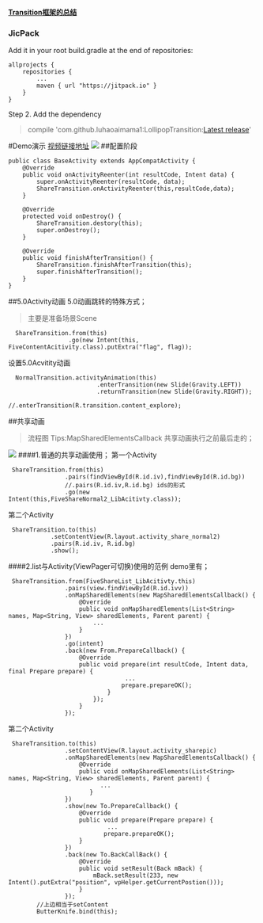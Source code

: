 
#### [Transition框架的总结](./Transition框架的总结.md)

### JicPack
Add it in your root build.gradle at the end of repositories:
```
allprojects {
    repositories {
        ...
        maven { url "https://jitpack.io" }
    }
}
```
Step 2. Add the dependency

> compile 'com.github.luhaoaimama1:LollipopTransition:[Latest release](https://github.com/luhaoaimama1/LollipopTransition/releases)'
    
#Demo演示
[视频链接地址](http://t.cn/Rtnic2i)
![](./demo/share.gif)
##配置阶段
```
public class BaseActivity extends AppCompatActivity {
    @Override
    public void onActivityReenter(int resultCode, Intent data) {
        super.onActivityReenter(resultCode, data);
        ShareTransition.onActivityReenter(this,resultCode,data);
    }

    @Override
    protected void onDestroy() {
        ShareTransition.destory(this);
        super.onDestroy();
    }

    @Override
    public void finishAfterTransition() {
        ShareTransition.finishAfterTransition(this);
        super.finishAfterTransition();
    }
}
```

##5.0Activity动画
5.0动画跳转的特殊方式；
>主要是准备场景Scene

```
  ShareTransition.from(this)
                 .go(new Intent(this, FiveContentAcitivity.class).putExtra("flag", flag));
```
设置5.0Acvitity动画
```
  NormalTransition.activityAnimation(this)
                         .enterTransition(new Slide(Gravity.LEFT))
                         .returnTransition(new Slide(Gravity.RIGHT));
                       //.enterTransition(R.transition.content_explore);
```


##共享动画 
>流程图
>Tips:MapSharedElementsCallback 共享动画执行之前最后走的；

![](./demo/processon.png)
####1.普通的共享动画使用；
第一个Activity
```
 ShareTransition.from(this)
                .pairs(findViewById(R.id.iv),findViewById(R.id.bg))
                //.pairs(R.id.iv,R.id.bg) ids的形式
                .go(new Intent(this,FiveShareNormal2_LibAcitivty.class));
```
第二个Activity 
```
 ShareTransition.to(this)
            .setContentView(R.layout.activity_share_normal2)
            .pairs(R.id.iv, R.id.bg)
            .show();
```

####2.list与Activity(ViewPager可切换)使用的范例 demo里有；
```
 ShareTransition.from(FiveShareList_LibAcitivty.this)
                .pairs(view.findViewById(R.id.ivv))
                .onMapSharedElements(new MapSharedElementsCallback() {
                    @Override
                    public void onMapSharedElements(List<String> names, Map<String, View> sharedElements, Parent parent) {
                        ...
                    }
                })
                .go(intent)
                .back(new From.PrepareCallback() {
                    @Override
                    public void prepare(int resultCode, Intent data, final Prepare prepare) {
                                 ...
                                prepare.prepareOK();
                            }
                        });
                    }
                });
```
第二个Activity
```
 ShareTransition.to(this)
                .setContentView(R.layout.activity_sharepic)
                .onMapSharedElements(new MapSharedElementsCallback() {
                    @Override
                    public void onMapSharedElements(List<String> names, Map<String, View> sharedElements, Parent parent) {
                          ...
                       }
                })
                .show(new To.PrepareCallback() {
                    @Override
                    public void prepare(Prepare prepare) {
                            ...
                           prepare.prepareOK();
                    }
                })
                .back(new To.BackCallBack() {
                    @Override
                    public void setResult(Back mBack) {
                        mBack.setResult(233, new Intent().putExtra("position", vpHelper.getCurrentPostion()));
                    }
                });
        //上边相当于setContent
        ButterKnife.bind(this);
```




